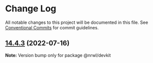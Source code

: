 # Change Log

All notable changes to this project will be documented in this file.
See [Conventional Commits](https://conventionalcommits.org) for commit guidelines.

## [14.4.3](https://github.com/nrwl/nx/compare/14.4.2...14.4.3) (2022-07-16)

**Note:** Version bump only for package @nrwl/devkit
